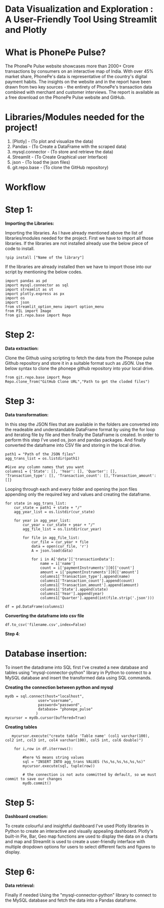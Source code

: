 # Data Visualization and Exploration : A User-Friendly Tool Using Streamlit and Plotly

# What is PhonePe Pulse?

The PhonePe Pulse website showcases more than 2000+ Crore transactions by consumers on an interactive map of India. With over 45% market share, PhonePe's data is representative of the country's digital payment habits. The insights on the website and in the report have been drawn from two key sources - the entirety of PhonePe's transaction data combined with merchant and customer interviews. The report is available as a free download on the PhonePe Pulse website and GitHub.

# Libraries/Modules needed for the project!
1. [Plotly] - (To plot and visualize the data)
2. Pandas - (To Create a DataFrame with the scraped data)
3. mysql.connector - (To store and retrieve the data)
4. Streamlit - (To Create Graphical user Interface)
5. json - (To load the json files)
6. git.repo.base - (To clone the GitHub repository)

# Workflow

# Step 1:
**Importing the Libraries:**

Importing the libraries. As I have already mentioned above the list of libraries/modules needed for the project. First we have to import all those libraries. If the libraries are not installed already use the below piece of code to install.

    !pip install ["Name of the library"]

If the libraries are already installed then we have to import those into our script by mentioning the below codes.

    import pandas as pd
    import mysql.connector as sql
    import streamlit as st
    import plotly.express as px
    import os
    import json
    from streamlit_option_menu import option_menu
    from PIL import Image
    from git.repo.base import Repo

# Step 2:
**Data extraction:**

Clone the Github using scripting to fetch the data from the Phonepe pulse Github repository and store it in a suitable format such as JSON. Use the below syntax to clone the phonepe github repository into your local drive.

    from git.repo.base import Repo
    Repo.clone_from("GitHub Clone URL","Path to get the cloded files")

# Step 3:
**Data transformation:**

In this step the JSON files that are available in the folders are converted into the readeable and understandable DataFrame format by using the for loop and iterating file by file and then finally the DataFrame is created. In order to perform this step I've used os, json and pandas packages. And finally converted the dataframe into CSV file and storing in the local drive.

```
path1 = "Path of the JSON files"
agg_trans_list = os.listdir(path1)

#Give any column names that you want
columns1 = {'State': [], 'Year': [], 'Quarter': [], 'Transaction_type': [], 'Transaction_count': [],'Transaction_amount': []}
```


Looping through each and every folder and opening the json files appending only the required key and values and creating the dataframe.


```
for state in agg_trans_list:
    cur_state = path1 + state + "/"
    agg_year_list = os.listdir(cur_state)

    for year in agg_year_list:
        cur_year = cur_state + year + "/"
        agg_file_list = os.listdir(cur_year)

        for file in agg_file_list:
            cur_file = cur_year + file
            data = open(cur_file, 'r')
            A = json.load(data)

            for i in A['data']['transactionData']:
                name = i['name']
                count = i['paymentInstruments'][0]['count']
                amount = i['paymentInstruments'][0]['amount']
                columns1['Transaction_type'].append(name)
                columns1['Transaction_count'].append(count)
                columns1['Transaction_amount'].append(amount)
                columns1['State'].append(state)
                columns1['Year'].append(year)
                columns1['Quarter'].append(int(file.strip('.json')))
            
df = pd.DataFrame(columns1)
```


**Converting the dataframe into csv file**
```
df.to_csv('filename.csv',index=False)
```


**Step 4**:
# Database insertion:

To insert the datadrame into SQL first I've created a new database and tables using "mysql-connector-python" library in Python to connect to a MySQL database and insert the transformed data using SQL commands.

**Creating the connection between python and mysql**

```
mydb = sql.connect(host="localhost",
               user="username",
               password="password",
               database= "phonepe_pulse"
              )
mycursor = mydb.cursor(buffered=True)
```
**Creating tables**

      
       mycursor.execute("create table 'Table name' (col1 varchar(100), col2 int, col3 int, col4 varchar(100), col5 int, col6 double)")
    
        for i,row in df.iterrows():
        
            #here %S means string values 
            sql = "INSERT INTO agg_trans VALUES (%s,%s,%s,%s,%s,%s)"
            mycursor.execute(sql, tuple(row))
            
            # the connection is not auto committed by default, so we must commit to save our changes
            mydb.commit()
        

  
# Step 5:

**Dashboard creation:**

To create colourful and insightful dashboard I've used Plotly libraries in Python to create an interactive and visually appealing dashboard. Plotly's built-in Pie, Bar, Geo map functions are used to display the data on a charts and map and Streamlit is used to create a user-friendly interface with multiple dropdown options for users to select different facts and figures to display.

# Step 6:
**Data retrieval:**

Finally if needed Using the "mysql-connector-python" library to connect to the MySQL database and fetch the data into a Pandas dataframe.  
  




  





  

  
